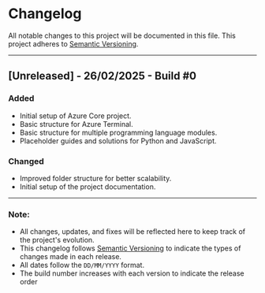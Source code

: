 # Changelog

All notable changes to this project will be documented in this file. This project adheres to [Semantic Versioning](https://semver.org/).

---

## [Unreleased] - 26/02/2025 - Build #0
### Added
- Initial setup of Azure Core project.
- Basic structure for Azure Terminal.
- Basic structure for multiple programming language modules.
- Placeholder guides and solutions for Python and JavaScript.
### Changed
- Improved folder structure for better scalability.
- Initial setup of the project documentation.

---

### Note:
- All changes, updates, and fixes will be reflected here to keep track of the project's evolution.
- This changelog follows [Semantic Versioning](https://semver.org/) to indicate the types of changes made in each release.
- All dates follow the `DD/MM/YYYY` format.
- The build number increases with each version to indicate the release order